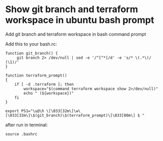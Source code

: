 # Show git branch and terraform workspace in ubuntu bash prompt

Add git branch and terraform workspace in bash command prompt

Add this to your bash.rc:

```
function git_branch() {
     git branch 2> /dev/null | sed -e '/^[^*]/d' -e 's/* \(.*\)/ (\1)/'
}

function terraform_prompt()
{
    if [ -d .terraform ]; then
        workspace="$(command terraform workspace show 2>/dev/null)"
        echo " (${workspace})"
    fi
}

export PS1="\u@\h \[\033[32m\]\w\[\033[33m\]\$(git_branch)\$(terraform_prompt)\[\033[00m\] $ "

```
after run in terminal:
```
source .bashrc
```
